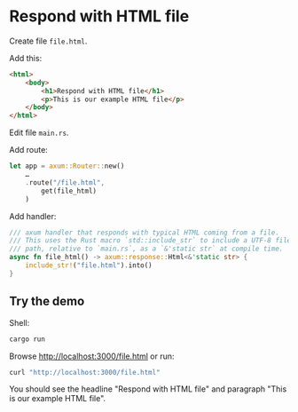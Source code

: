 # Respond with HTML file

Create file `file.html`.

Add this:

```html
<html>
    <body>
        <h1>Respond with HTML file</h1>
        <p>This is our example HTML file</p>
    </body>
</html>
```

Edit file `main.rs`.

Add route:

```rust
let app = axum::Router::new()
    …
    .route("/file.html",
        get(file_html)
    )
```

Add handler:

```rust
/// axum handler that responds with typical HTML coming from a file.
/// This uses the Rust macro `std::include_str` to include a UTF-8 file
/// path, relative to `main.rs`, as a `&'static str` at compile time.
async fn file_html() -> axum::response::Html<&'static str> {
    include_str!("file.html").into()
}
```

## Try the demo

Shell:

```sh
cargo run
```

Browse <http://localhost:3000/file.html> or run:

```sh
curl "http://localhost:3000/file.html"
```

You should see the headline "Respond with HTML file" and paragraph "This is our example HTML file".
